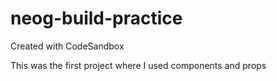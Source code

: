 # neog-build-practice
Created with CodeSandbox

This was the first project where I used components and props
